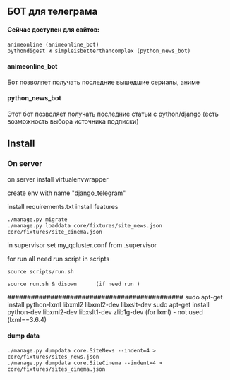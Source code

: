 ## БОТ для телеграма

#### Сейчас доступен для сайтов:
    animeonline (animeonline_bot)
    pythondigest и simpleisbetterthancomplex (python_news_bot)
    

#### animeonline_bot
Бот позволяет получать последние вышедшие сериалы, аниме

#### python_news_bot
Этот бот позволяет получать последние статьи с python/django 
(есть возможность выбора источника подписки)


## Install

### On server

on server install virtualenvwrapper


create env with name "django_telegram"

install requirements.txt
install features

    ./manage.py migrate
    ./manage.py loaddata core/fixtures/site_news.json core/fixtures/site_cinema.json

in supervisor set my_qcluster.conf from .supervisor
    
for run all need run script in scripts

    
    source scripts/run.sh
    
    source run.sh & disown      (if need run )

    

############################################# 
    sudo apt-get install python-lxml  libxml2  libxml2-dev libxslt-dev
    sudo apt-get install python-dev libxml2-dev libxslt1-dev zlib1g-dev
    (for lxml) - not used    (lxml==3.6.4)


#### dump data

    ./manage.py dumpdata core.SiteNews --indent=4 > core/fixtures/sites_news.json
    ./manage.py dumpdata core.SiteCinema --indent=4 > core/fixtures/sites_cinema.json
